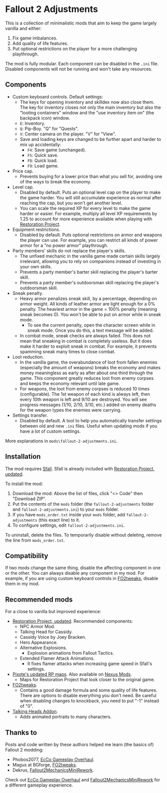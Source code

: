# Fallout 2 Adjustments

This is a collection of minimalistic mods that aim to keep the game largely vanilla and either:

1. Fix game imbalances.
2. Add quality of life features.
3. Put optional restrictions on the player for a more challenging playthrough.

The mod is fully modular. Each component can be disabled in the `.ini` file. Disabled components will not be running and won't take any resources.

## Components

- Custom keyboard controls. Default settings:
  - The keys for opening inventory and skilldex now also close them. The key for inventory closes not only the main inventory but also the "looting containers" window and the "use inventory item on" (the backpack icon) window.
  - `E`: Inventory.
  - `Q`: Pip-Boy. "Q" for "Quests".
  - `V`: Center camera on the player. "V" for "View".
  - Save and loading keys are changed to be further apart and harder to mix up accidentally:
    - `F4`: Save game (unchanged).
    - `F5`: Quick save.
    - `F8`: Quick load.
    - `F9`: Load game.
- Price cap.
  - Prevents buying for a lower price than what you sell for, avoiding one of the ways to break the economy.
- Level cap.
  - Disabled by default. Puts an optional level cap on the player to make the game harder. You will still accumulate experience as normal after reaching the cap, but you won't get another level.
  - You can scale the required XP for every level to make the game harder or easier. For example, multiply all level XP requirements by 1.25 to account for more experience available when playing with [Restoration Project](https://github.com/BGforgeNet/Fallout2_Restoration_Project).
- Equipment restrictions.
  - Disabled by default. Puts optional restrictions on armor and weapons the player can use. For example, you can restrict all kinds of power armor for a "no power armor" playthrough.
- Party members' skills do not replace the player's skills.
  - The unfixed mechanic in the vanilla game made certain skills largely irrelevant, allowing you to rely on companions instead of investing in your own skills.
  - Prevents a party member's barter skill replacing the player's barter skill.
  - Prevents a party member's outdoorsman skill replacing the player's outdoorsman skill.
- Sneak penalty.
  - Heavy armor penalizes sneak skill, by a percentage, depending on armor weight. All kinds of leather armor are light enough for a 0% penalty. The heaviest armor in the game = 100% penalty (meaning sneak becomes 0). You won't be able to put on armor while in sneak mode.
    - To see the current penalty, open the character screen while in sneak mode. Once you do this, a text message will be added.
  - In combat mode, sneak checks are always failed. This does not mean that sneaking in combat is completely useless. But it does make it harder to exploit sneak in combat. For example, it prevents spamming sneak many times to close combat.
- Loot reduction.
  - In the vanilla game, the overabundance of loot from fallen enemies (especially the amount of weapons) breaks the economy and makes money meaningless as early as after about one third through the game. This component greatly reduces loot from enemy corpses and keeps the economy relevant until late game.
  - For weapons, the loot from enemy corpses is reduced 10 times (configurable). The 1st weapon of each kind is always left, then every 10th weapon is left and 9/10 are destroyed. You will see progress messages (1/10, 2/10, 3/10, etc.) added on enemy deaths for the weapon types the enemies were carrying.
- Settings transfer.
  - Disabled by default. A tool to help you automatically transfer settings between old and new `.ini` files. Useful when updating mods if you have a lot of custom settings.

More explanations in `mods\fallout-2-adjustments.ini`.

## Installation

The mod requires [Sfall](https://github.com/sfall-team/sfall). Sfall is already included with [Restoration Project, updated](https://github.com/BGforgeNet/Fallout2_Restoration_Project).

To install the mod:

1. Download the mod: Above the list of files, click "<> Code" then "Download ZIP".
1. Put the contents of the `mods` folder (the `fallout-2-adjustments` folder and `fallout-2-adjustments.ini`) to your `mods` folder.
1. If you have `mods_order.txt` inside your `mods` folder, add `fallout-2-adjustments` (this exact line) to it.
1. To configure settings, edit `fallout-2-adjustments.ini`.

To uninstall, delete the files. To temporarily disable without deleting, remove the line from `mods_order.txt`.

## Compatibility

If two mods change the same thing, disable the affecting component in one or the other. You can always disable any component in my mod. For example, if you are using custom keyboard controls in [FO2tweaks](https://github.com/BGforgeNet/FO2tweaks), disable them in my mod.

## Recommended mods

For a close to vanilla but improved experience:

- [Restoration Project, updated](https://github.com/BGforgeNet/Fallout2_Restoration_Project). Recommended components:
  - NPC Armor Mod.
  - Talking Head for Cassidy.
  - Cassidy Voice by Joey Bracken.
  - Hero Appearance.
  - Alternative Explosions.
    - Explosion animations from Fallout Tactics.
  - Extended Flamer Attack Animations.
    - It fixes flamer attacks when increasing game speed in Sfall's settings.
- [Pixote's updated RP maps](https://www.nma-fallout.com/threads/pixotes-updated-rp-maps.222207). Also available on [Nexus Mods](https://www.nexusmods.com/fallout2/mods/73).
  - Maps for Restoration Project that look closer to the original game.
- [FO2tweaks](https://github.com/BGforgeNet/FO2tweaks).
  - Contains a good damage formula and some quality of life features. There are options to disable everything you don't need. Be careful when disabling changes to knockback, you need to put "-1" instead of "0".
- [Talking Heads Addon](https://www.nexusmods.com/fallout2/mods/45).
  - Adds animated portraits to many characters.

## Thanks to

Posts and code written by these authors helped me learn (the basics of) Fallout 2 modding:

- Phobos2077, [EcCo Gameplay Overhaul](https://github.com/phobos2077/fo2_ecco).
- Magus at BGforge, [FO2tweaks](https://github.com/BGforgeNet/FO2tweaks).
- Dekrus, [Fallout2MechanicsMiniRework](https://github.com/dekrus/Fallout2MechanicsMiniRework).

Check out [EcCo Gameplay Overhaul](https://github.com/phobos2077/fo2_ecco) and [Fallout2MechanicsMiniRework](https://github.com/dekrus/Fallout2MechanicsMiniRework) for a different gameplay experience.